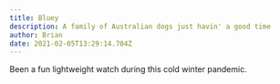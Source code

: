 ```yaml
---
title: Bluey
description: A family of Australian dogs just havin' a good time
author: Brian
date: 2021-02-05T13:29:14.704Z
---
```

Been a fun lightweight watch during this cold winter pandemic.